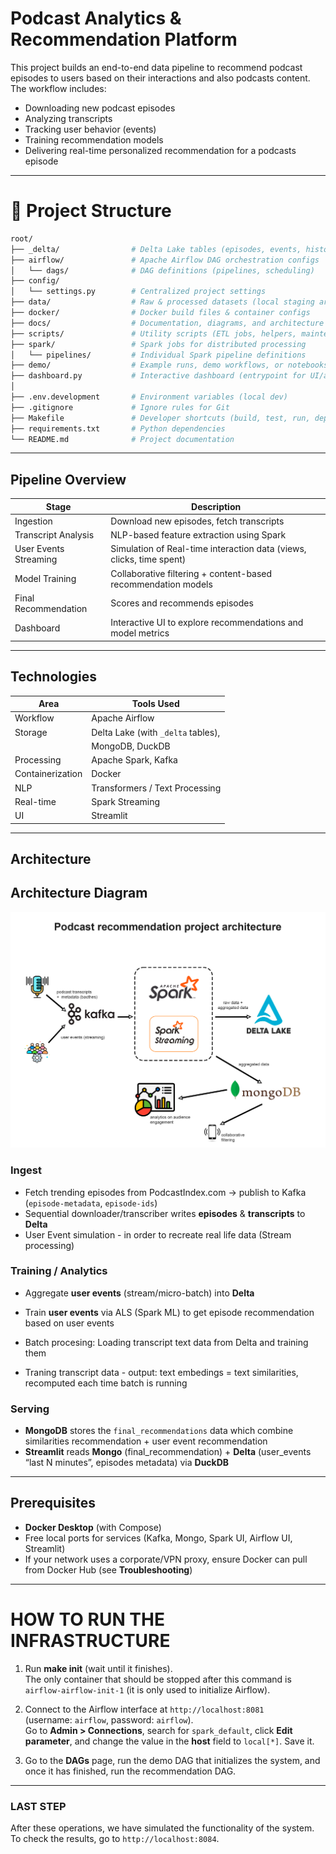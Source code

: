 # Podcast Analytics & Recommendation Platform

This project builds an end-to-end data pipeline to recommend podcast episodes to users based on their interactions and also podcasts content. The workflow includes:

- Downloading new podcast episodes
- Analyzing transcripts
- Tracking user behavior (events)
- Training recommendation models
- Delivering real-time personalized recommendation for a podcasts episode

---
# 📂 Project Structure

```bash
root/
├── _delta/                # Delta Lake tables (episodes, events, history)
├── airflow/               # Apache Airflow DAG orchestration configs
│   └── dags/              # DAG definitions (pipelines, scheduling)
├── config/
│   └── settings.py        # Centralized project settings
├── data/                  # Raw & processed datasets (local staging area)
├── docker/                # Docker build files & container configs
├── docs/                  # Documentation, diagrams, and architecture notes
├── scripts/               # Utility scripts (ETL jobs, helpers, maintenance)
├── spark/                 # Spark jobs for distributed processing
│   └── pipelines/         # Individual Spark pipeline definitions
├── demo/                  # Example runs, demo workflows, or notebooks
├── dashboard.py           # Interactive dashboard (entrypoint for UI/analytics)
│
├── .env.development       # Environment variables (local dev)
├── .gitignore             # Ignore rules for Git
├── Makefile               # Developer shortcuts (build, test, run, deploy)
├── requirements.txt       # Python dependencies
└── README.md              # Project documentation 

```
---

## Pipeline Overview

| Stage                        | Description                                                                |
|------------------------------|----------------------------------------------------------------------------|
|  Ingestion                   | Download new episodes, fetch transcripts                                   |
|  Transcript Analysis         | NLP-based feature extraction using Spark                                   |
|  User Events Streaming       | Simulation of Real-time interaction data (views, clicks, time spent)       |
|  Model Training              | Collaborative filtering + content-based recommendation models              |
|  Final Recommendation        | Scores and recommends episodes                                             |
|  Dashboard                   | Interactive UI to explore recommendations and model metrics                |

---
##  Technologies

| Area            | Tools Used                           |
|-----------------|--------------------------------------|
| Workflow        | Apache Airflow                       |
| Storage         | Delta Lake (with `_delta` tables),   |
|                 | MongoDB, DuckDB                      |
| Processing      | Apache Spark, Kafka                  |
| Containerization| Docker                               |
| NLP             | Transformers / Text Processing       |
| Real-time       | Spark Streaming                      |
| UI              | Streamlit                            |

---

## Architecture

## Architecture Diagram

![Architecture Diagram](./docs/project_architecture.png)

### Ingest

* Fetch trending episodes from PodcastIndex.com → publish to Kafka (`episode-metadata`, `episode-ids`)
* Sequential downloader/transcriber writes **episodes** & **transcripts** to **Delta**
* User Event simulation - in order to recreate real life data (Stream processing)

### Training / Analytics

* Aggregate **user events** (stream/micro-batch) into **Delta**
* Train **user events** via ALS (Spark ML) to get episode recommendation based on user events

* Batch procesing: Loading transcript text data from Delta and training them 
* Traning transcript data - output: text embedings = text similarities, recomputed each time batch is running 


### Serving

* **MongoDB** stores the `final_recommendations` data which combine similarities recommendation + user event recommendation
* **Streamlit** reads **Mongo** (final_recommendation) + **Delta** (user_events “last N minutes”, episodes metadata) via **DuckDB**


---

## Prerequisites

* **Docker Desktop** (with Compose)
* Free local ports for services (Kafka, Mongo, Spark UI, Airflow UI, Streamlit)
* If your network uses a corporate/VPN proxy, ensure Docker can pull from Docker Hub (see **Troubleshooting**)

---
# HOW TO RUN THE INFRASTRUCTURE

1. Run **make init** (wait until it finishes).  
   The only container that should be stopped after this command is `airflow-airflow-init-1` (it is only used to initialize Airflow).  

2. Connect to the Airflow interface at `http://localhost:8081`  
   (username: `airflow`, password: `airflow`).  
   Go to **Admin > Connections**, search for `spark_default`, click **Edit parameter**, and change the value in the **host** field to `local[*]`. Save it.  

3. Go to the **DAGs** page, run the demo DAG that initializes the system, and once it has finished, run the recommendation DAG.  

---

### LAST STEP  
After these operations, we have simulated the functionality of the system.  
To check the results, go to `http://localhost:8084`.  

